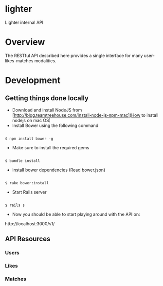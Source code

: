 lighter
========

Lighter internal API

# Overview

The RESTful API described here provides a
single interface for many user-likes-matches modalities.

# Development

## Getting things done locally

- Download and install NodeJS from [http://blog.teamtreehouse.com/install-node-js-npm-mac](How to install nodejs on mac OS)
- Install Bower using the following command

```shell

$ npm install bower -g

```

- Make sure to install the required gems

```shell

$ bundle install

```

- Install bower dependencies (Read bower.json)

```shell

$ rake bower:install

```

- Start Rails server

```shell

$ rails s

```

- Now you should be able to start playing around with the API on:

http://localhost:3000/v1/

## API Resources

### Users

### Likes

### Matches
